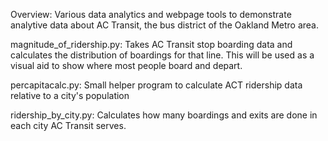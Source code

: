 Overview: Various data analytics and webpage tools to demonstrate analytive data about AC Transit, the bus district of the Oakland Metro area.

magnitude_of_ridership.py: Takes AC Transit stop boarding data and calculates the distribution of boardings for that line. This will be used as a visual aid to show where most people board and depart.

percapitacalc.py: Small helper program to calculate ACT ridership data relative to a city's population

ridership_by_city.py: Calculates how many boardings and exits are done in each city AC Transit serves.

